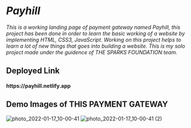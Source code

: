 # *Payhill*

*This is a working landing page of payment gateway named Payhill, this project has been done in order to learn the basic working of a website by implementing HTML, CSS3, JavaScript. Working on this project helps to learn a lot of new things that goes into building a website. This is my solo project made under the guidence of THE SPARKS FOUNDATION team.* 

## Deployed Link

<h4>https://payhill.netlify.app</h4>

## Demo Images of THIS PAYMENT GATEWAY

![photo_2022-01-17_10-00-41](https://user-images.githubusercontent.com/68071032/149708445-1544972f-dc25-46fc-8bf4-f86b33623018.jpg)
![photo_2022-01-17_10-00-41 (2)](https://user-images.githubusercontent.com/68071032/149708455-d770cc53-b503-4182-a48a-18013510cad5.jpg)

